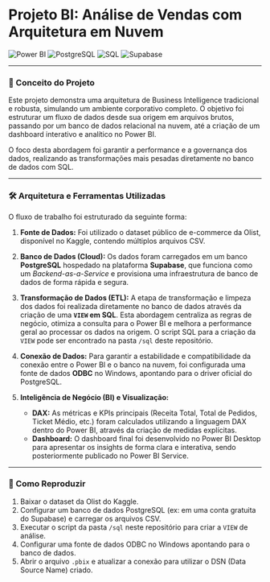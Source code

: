 # Projeto BI: Análise de Vendas com Arquitetura em Nuvem

![Power BI](https://img.shields.io/badge/Power_BI-F2C811?style=for-the-badge&logo=powerbi&logoColor=black) ![PostgreSQL](https://img.shields.io/badge/PostgreSQL-316192?style=for-the-badge&logo=postgresql&logoColor=white) ![SQL](https://img.shields.io/badge/SQL-025E8C?style=for-the-badge&logo=sql&logoColor=white) ![Supabase](https://img.shields.io/badge/Supabase-3ECF8E?style=for-the-badge&logo=supabase&logoColor=white)



---

### 🎯 Conceito do Projeto

Este projeto demonstra uma arquitetura de Business Intelligence tradicional e robusta, simulando um ambiente corporativo completo. O objetivo foi estruturar um fluxo de dados desde sua origem em arquivos brutos, passando por um banco de dados relacional na nuvem, até a criação de um dashboard interativo e analítico no Power BI.

O foco desta abordagem foi garantir a performance e a governança dos dados, realizando as transformações mais pesadas diretamente no banco de dados com SQL.

---

### 🛠️ Arquitetura e Ferramentas Utilizadas

O fluxo de trabalho foi estruturado da seguinte forma:

1.  **Fonte de Dados:** Foi utilizado o dataset público de e-commerce da Olist, disponível no Kaggle, contendo múltiplos arquivos CSV.

2.  **Banco de Dados (Cloud):** Os dados foram carregados em um banco **PostgreSQL** hospedado na plataforma **Supabase**, que funciona como um *Backend-as-a-Service* e provisiona uma infraestrutura de banco de dados de forma rápida e segura.

3.  **Transformação de Dados (ETL):** A etapa de transformação e limpeza dos dados foi realizada diretamente no banco de dados através da criação de uma **`VIEW` em SQL**. Esta abordagem centraliza as regras de negócio, otimiza a consulta para o Power BI e melhora a performance geral ao processar os dados na origem. O script SQL para a criação da `VIEW` pode ser encontrado na pasta `/sql` deste repositório.

4.  **Conexão de Dados:** Para garantir a estabilidade e compatibilidade da conexão entre o Power BI e o banco na nuvem, foi configurada uma fonte de dados **ODBC** no Windows, apontando para o driver oficial do PostgreSQL.

5.  **Inteligência de Negócio (BI) e Visualização:**
    * **DAX:** As métricas e KPIs principais (Receita Total, Total de Pedidos, Ticket Médio, etc.) foram calculados utilizando a linguagem DAX dentro do Power BI, através da criação de medidas explícitas.
    * **Dashboard:** O dashboard final foi desenvolvido no Power BI Desktop para apresentar os insights de forma clara e interativa, sendo posteriormente publicado no Power BI Service.

---

### 🚀 Como Reproduzir

1.  Baixar o dataset da Olist do Kaggle.
2.  Configurar um banco de dados PostgreSQL (ex: em uma conta gratuita do Supabase) e carregar os arquivos CSV.
3.  Executar o script da pasta `/sql` neste repositório para criar a `VIEW` de análise.
4.  Configurar uma fonte de dados ODBC no Windows apontando para o banco de dados.
5.  Abrir o arquivo `.pbix` e atualizar a conexão para utilizar o DSN (Data Source Name) criado.
